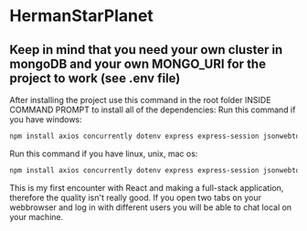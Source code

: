 # HermanStarPlanet

## Keep in mind that you need your own cluster in mongoDB and your own MONGO_URI for the project to work (see .env file)

After installing the project use this command in the root folder INSIDE COMMAND PROMPT to install all of the dependencies:
Run this command if you have windows: 
```bash
npm install axios concurrently dotenv express express-session jsonwebtoken mongoose react-router-dom request & cd client & npm install cross-fetch react react-dom react-query react-router-dom react-scripts web-vitals @testing-library/jest-dom @testing-library/react @testing-library/user-event
```
Run this command if you have linux, unix, mac os:
```bash
npm install axios concurrently dotenv express express-session jsonwebtoken mongoose react-router-dom request && cd client && npm install cross-fetch react react-dom react-query react-router-dom react-scripts web-vitals @testing-library/jest-dom @testing-library/react @testing-library/user-event
```
This is my first encounter with React and making a full-stack application, therefore the quality isn't really good. 
If you open two tabs on your webbrowser and log in with different users you will be able to chat local on your machine.
